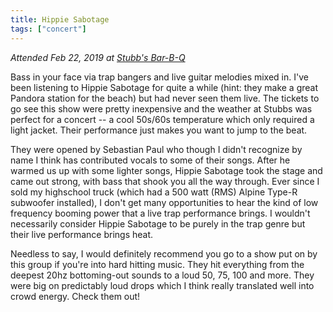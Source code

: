 ```yaml
---
title: Hippie Sabotage
tags: ["concert"]
---
```


_Attended Feb 22, 2019 at [Stubb's Bar-B-Q](https://goo.gl/maps/oucKDSpBpr52)_

Bass in your face via trap bangers and live guitar melodies mixed in. I've been
listening to Hippie Sabotage for quite a while (hint: they make a great Pandora
station for the beach) but had never seen them live. The tickets to go see this
show were pretty inexpensive and the weather at Stubbs was perfect for a concert
-- a cool 50s/60s temperature which only required a light jacket. Their
performance just makes you want to jump to the beat.

They were opened by Sebastian Paul who though I didn't recognize by name I think
has contributed vocals to some of their songs. After he warmed us up with some
lighter songs, Hippie Sabotage took the stage and came out strong, with bass
that shook you all the way through. Ever since I sold my highschool truck (which
had a 500 watt (RMS) Alpine Type-R subwoofer installed), I don't get many
opportunities to hear the kind of low frequency booming power that a live trap
performance brings. I wouldn't necessarily consider Hippie Sabotage to be purely
in the trap genre but their live performance brings heat.

Needless to say, I would definitely recommend you go to a show put on by this
group if you're into hard hitting music. They hit everything from the deepest
20hz bottoming-out sounds to a loud 50, 75, 100 and more. They were big on
predictably loud drops which I think really translated well into crowd energy.
Check them out!
